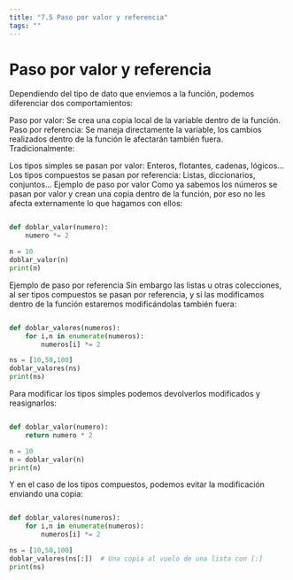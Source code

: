 ```yaml
---
title: "7.5 Paso por valor y referencia"
tags: ""
---
```


# Paso por valor y referencia

Dependiendo del tipo de dato que enviemos a la función, podemos diferenciar dos comportamientos:

Paso por valor: Se crea una copia local de la variable dentro de la función.
Paso por referencia: Se maneja directamente la variable, los cambios realizados dentro de la función le afectarán también fuera.
Tradicionalmente:

Los tipos simples se pasan por valor: Enteros, flotantes, cadenas, lógicos...
Los tipos compuestos se pasan por referencia: Listas, diccionarios, conjuntos...
Ejemplo de paso por valor
Como ya sabemos los números se pasan por valor y crean una copia dentro de la función, por eso no les afecta externamente lo que hagamos con ellos:

```python

def doblar_valor(numero):
    numero *= 2

n = 10
doblar_valor(n)
print(n)
```

Ejemplo de paso por referencia
Sin embargo las listas u otras colecciones, al ser tipos compuestos se pasan por referencia, y si las modificamos dentro de la función estaremos modificándolas también fuera:

```python

def doblar_valores(numeros):
    for i,n in enumerate(numeros):
        numeros[i] *= 2

ns = [10,50,100]
doblar_valores(ns)
print(ns)
```

Para modificar los tipos simples podemos devolverlos modificados y reasignarlos:

```python

def doblar_valor(numero):
    return numero * 2

n = 10
n = doblar_valor(n)
print(n)
```

Y en el caso de los tipos compuestos, podemos evitar la modificación enviando una copia:

```python

def doblar_valores(numeros):
    for i,n in enumerate(numeros):
        numeros[i] *= 2

ns = [10,50,100]
doblar_valores(ns[:])  # Una copia al vuelo de una lista con [:]
print(ns)
```
